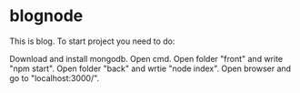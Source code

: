 # blognode

This is blog. To start project you need to do:

Download and install mongodb.
Open cmd.
Open folder "front" and write "npm start".
Open folder "back" and wrtie "node index".
Open browser and go to "localhost:3000/".
